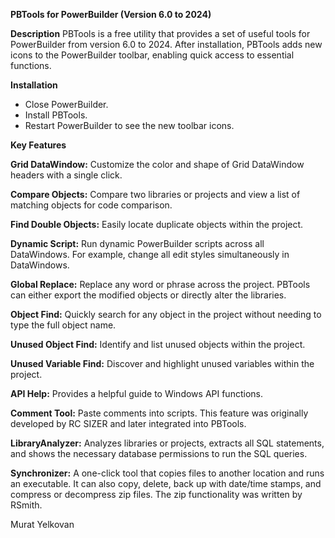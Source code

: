 <b>PBTools for PowerBuilder (Version 6.0 to 2024)</b>

<b>Description</b>
PBTools is a free utility that provides a set of useful tools for PowerBuilder from version 6.0 to 2024. After installation, PBTools adds new icons to the PowerBuilder toolbar, enabling quick access to essential functions.

<b>Installation</b>
<ul>
    <li>Close PowerBuilder.</li>
    <li>Install PBTools.</li>
    <li>Restart PowerBuilder to see the new toolbar icons.</li>
</ul>

<b>Key Features</b>

<b>Grid DataWindow:</b> Customize the color and shape of Grid DataWindow headers with a single click.

<b>Compare Objects:</b> Compare two libraries or projects and view a list of matching objects for code comparison.

<b>Find Double Objects:</b> Easily locate duplicate objects within the project.

<b>Dynamic Script:</b> Run dynamic PowerBuilder scripts across all DataWindows. For example, change all edit styles simultaneously in DataWindows.

<b>Global Replace:</b> Replace any word or phrase across the project. PBTools can either export the modified objects or directly alter the libraries.

<b>Object Find:</b> Quickly search for any object in the project without needing to type the full object name.

<b>Unused Object Find:</b> Identify and list unused objects within the project.

<b>Unused Variable Find:</b> Discover and highlight unused variables within the project.

<b>API Help:</b> Provides a helpful guide to Windows API functions.

<b>Comment Tool:</b> Paste comments into scripts. This feature was originally developed by RC SIZER and later integrated into PBTools.

<b>LibraryAnalyzer:</b> Analyzes libraries or projects, extracts all SQL statements, and shows the necessary database permissions to run the SQL queries.

<b>Synchronizer:</b> A one-click tool that copies files to another location and runs an executable. It can also copy, delete, back up with date/time stamps, and compress or decompress zip files. The zip functionality was written by RSmith.


Murat Yelkovan



